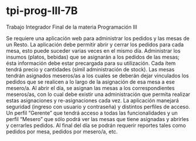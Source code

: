 # tpi-prog-III-7B
Trabajo Integrador Final de la materia Programación III

Se requiere una aplicación web para administrar los pedidos y las mesas de un Resto.
La aplicación debe permitir abrir y cerrar los pedidos para cada mesa, esto puede suceder varias
veces en el mismo día.
Administrar los insumos (platos, bebidas) que se asignarán a los pedidos de las mesas; ésta
información debe estar precargada para su utilización. Cada ítem tendrá precio y cantidades (símil
administración de stock).
Las mesas tendrán asignados meseros/as a los cuales se deberán dejar vinculados los pedidos que
se realicen a lo largo de la asignación de esa mesa a ese mesero/a.
Al abrir el día, se asignan las mesas a los correspondientes meseros/as, con lo cual debe existir
una administración que permita realizar estas asignaciones y re-asignaciones cada vez.
La aplicación manejará seguridad (ingreso con usuario y contraseña) y distintos perfiles de acceso.
Un perfil “Gerente” que tendrá acceso a todas las funcionalidades y un perfil “Mesero” que sólo
podrá ver las mesas que tiene asignadas y abrirles y cerrarles pedidos.
Al final del día se podrán requerir reportes tales como pedidos por mesa, pedidos por mesero/a,
etc.
